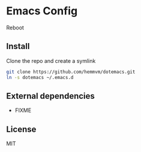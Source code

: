 # Emacs Config

Reboot

## Install
Clone the repo and create a symlink
```bash
git clone https://github.com/hemmvm/dotemacs.git
ln -s dotemacs ~/.emacs.d
```

## External dependencies
- FIXME

## License
MIT
